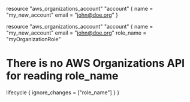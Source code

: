 resource "aws_organizations_account" "account" {
  name  = "my_new_account"
  email = "john@doe.org"
}

resource "aws_organizations_account" "account" {
  name      = "my_new_account"
  email     = "john@doe.org"
  role_name = "myOrganizationRole"

  # There is no AWS Organizations API for reading role_name
  lifecycle {
    ignore_changes = ["role_name"]
  }
}
